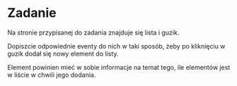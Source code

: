 # Zadanie

Na stronie przypisanej do zadania znajduje się lista i guzik.

Dopiszcie odpowiednie eventy do nich w taki sposób, żeby po kliknięciu w guzik dodał się nowy element do listy.

Element powinien mieć w sobie informacje na temat tego, ile elementów jest w liście w chwili jego dodania.
